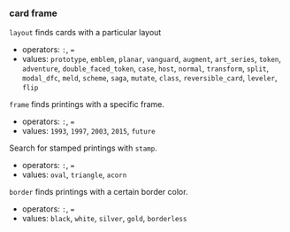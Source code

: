 ### card frame

`layout` finds cards with a particular layout
- operators: `:`, `=`
- values: `prototype`, `emblem`, `planar`, `vanguard`, `augment`, `art_series`,
`token`, `adventure`, `double_faced_token`, `case`, `host`, `normal`, `transform`,
`split`, `modal_dfc`, `meld`, `scheme`, `saga`, `mutate`, `class`, `reversible_card`, `leveler`, `flip`

`frame` finds printings with a specific frame. 
- operators: `:`, `=`
- values: `1993`, `1997`, `2003`, `2015`, `future`

Search for stamped printings with `stamp`.
- operators: `:`, `=`
- values: `oval`, `triangle`, `acorn`

`border` finds printings with a certain border color.
- operators: `:`, `=`
- values: `black`, `white`, `silver`, `gold`, `borderless`
